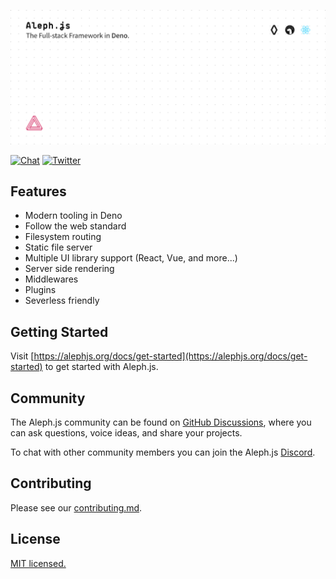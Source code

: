[![Aleph.js: The Full-stack Framework in Deno.](.github/poster.svg)](https://alephjs.org)

<p>
  <a href="https://discord.gg/pWGdS7sAqD"><img src="https://img.shields.io/discord/775256646821085215?color=%23008181&label=Chat&labelColor=%23111&logo=discord&logoColor=%23aaaaaa" alt="Chat"></a>
  <a href="https://twitter.com/intent/follow?screen_name=alephjs"><img src="https://img.shields.io/twitter/follow/alephjs?style=social" alt="Twitter"></a>
</p>

## Features

- Modern tooling in Deno
- Follow the web standard
- Filesystem routing
- Static file server
- Multiple UI library support (React, Vue, and more...)
- Server side rendering
- Middlewares
- Plugins
- Severless friendly

## Getting Started

Visit [https://alephjs.org/docs/get-started](https://alephjs.org/docs/get-started) to get started with Aleph.js.

## Community

The Aleph.js community can be found on [GitHub Discussions](https://github.com/alephjs/aleph.js/discussions), where you can ask questions, voice ideas, and share your projects.

To chat with other community members you can join the Aleph.js [Discord](https://discord.com/invite/pWGdS7sAqD).

## Contributing

Please see our [contributing.md](https://github.com/alephjs/aleph.js/blob/master/CONTRIBUTING.md).

## License

[MIT licensed.](https://github.com/alephjs/aleph.js/blob/master/LICENSE)
